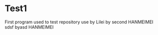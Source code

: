 # Test1
First program used to test repository use
by Lilei
by second HANMEIMEI
sdsf
byasd HANMEIMEI
